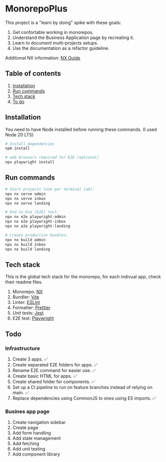# MonorepoPlus

This project is a "learn by doing" spike with these goals:

1. Get confortable working in monorepos.
1. Understand the Business Application page by recreating it.
1. Learn to document multi-projects setups.
1. Use the documentation as a refactor guideline.

Additional NX information: [NX Guide](NX_GUIDE.md)

## Table of contents

1. [Installation](#installation)
1. [Run commands](#run-commands)
1. [Tech stack](#tech-stack)
1. [To do](#to-do)

## Installation

You need to have Node installed before running these commands. (I used Node 20 LTS)

```sh
# Install dependencies
npm install

# web browsers required for E2E (optional)
npx playwright install
```

## Run commands

```sh
# Start projects (one per terminal tab):
npx nx serve admin
npx nx serve inbox
npx nx serve landing
```

```sh
# End to End (E2E) test:
npx nx e2e playwright-admin
npx nx e2e playwright-inbox
npx nx e2e playwright-landing
```

```sh
# Create production bundles:
npx nx build admin
npx nx build inbox
npx nx build landing
```

## Tech stack

This is the global tech stack for the monorepo, for each indivual app, check their readme files.

1. Monorepo: [NX](https://nx.dev)
1. Bundler: [Vite](https://vite.dev)
1. Linter: [ESLint](https://eslint.org)
1. Formatter: [Prettier](https://prettier.io)
1. Unit tests: [Jest](https://jestjs.io)
1. E2E test: [Playwright](https://playwright.dev)

## Todo

### Infrastructure

1. Create 3 apps. ✅
1. Create separated E2E folders for apps. ✅
1. Rename E2E command for easier use. ✅
1. Create basic HTML for apps. ✅
1. Create shared folder for components. ✅
1. Set up a CI pipeline to run on feature branches instead of relying on main. ✅
1. Replace dependencies using CommonJS to ones using ES imports. ✅

### Busines app page

1. Create navigation sidebar
1. Create page
1. Add form handling
1. Add state management
1. Add fetching
1. Add unit testing
1. Add component library
